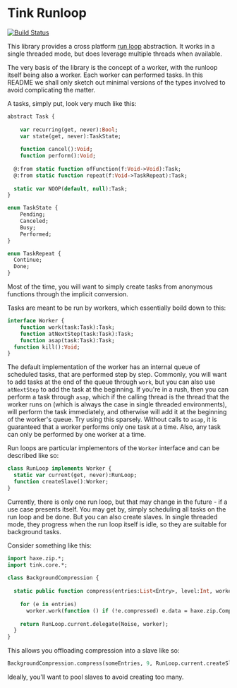 # Tink Runloop

[![Build Status](https://travis-ci.org/haxetink/tink_runloop.svg?branch=master)](https://travis-ci.org/haxetink/tink_runloop)

This library provides a cross platform [run loop](https://en.wikipedia.org/wiki/Event_loop) abstraction. It works in a single threaded mode, but does leverage multiple threads when available.
  
The very basis of the library is the concept of a worker, with the runloop itself being also a worker. Each worker can performed tasks. In this README we shall only sketch out minimal versions of the types involved to avoid complicating the matter.

A tasks, simply put, look very much like this:

```haxe
abstract Task {
  
	var recurring(get, never):Bool;
	var state(get, never):TaskState;
  
	function cancel():Void;	
	function perform():Void;
  
  @:from static function ofFunction(f:Void->Void):Task;
  @:from static function repeat(f:Void->TaskRepeat):Task;
  
  static var NOOP(default, null):Task;
}

enum TaskState {
	Pending;
	Canceled;
	Busy;
	Performed;
}

enum TaskRepeat {
  Continue;
  Done;
}
```

Most of the time, you will want to simply create tasks from anonymous functions through the implicit conversion.

Tasks are meant to be run by workers, which essentially boild down to this:

```haxe
interface Worker {	
	function work(task:Task):Task;
	function atNextStep(task:Task):Task;
	function asap(task:Task):Task;
  function kill():Void;
}
```

The default implementation of the worker has an internal queue of scheduled tasks, that are performed step by step. Commonly, you will want to add tasks at the end of the queue through `work`, but you can also use `atNextStep` to add the task at the beginning. If you're in a rush, then you can perform a task through `asap`, which if the calling thread is the thread that the worker runs on (which is always the case in single threaded environments), will perform the task immediately, and otherwise will add it at the beginning of the worker's queue. Try using this sparsely. Without calls to `asap`, it is guaranteed that a worker performs only one task at a time. Also, any task can only be performed by one worker at a time.

Run loops are particular implementors of the `Worker` interface and can be described like so:

```haxe
class RunLoop implements Worker {
  static var current(get, never):RunLoop;
  function createSlave():Worker;
}
```

Currently, there is only one run loop, but that may change in the future - if a use case presents itself. You may get by, simply scheduling all tasks on the run loop and be done. But you can also create slaves. In single threaded mode, they progress when the run loop itself is idle, so they are suitable for background tasks.

Consider something like this:
  
```haxe
import haxe.zip.*;
import tink.core.*;
  
class BackgroundCompression {
  
  static public function compress(entries:List<Entry>, level:Int, worker:Worker):Future<Noise> {
    
    for (e in entries)
      worker.work(function () if (!e.compressed) e.data = haxe.zip.Compress.run(e.data, level));
      
    return RunLoop.current.delegate(Noise, worker);
  }
}
```

This allows you offloading compression into a slave like so:

```haxe
BackgroundCompression.compress(someEntries, 9, RunLoop.current.createSlave());
```

Ideally, you'll want to pool slaves to avoid creating too many.